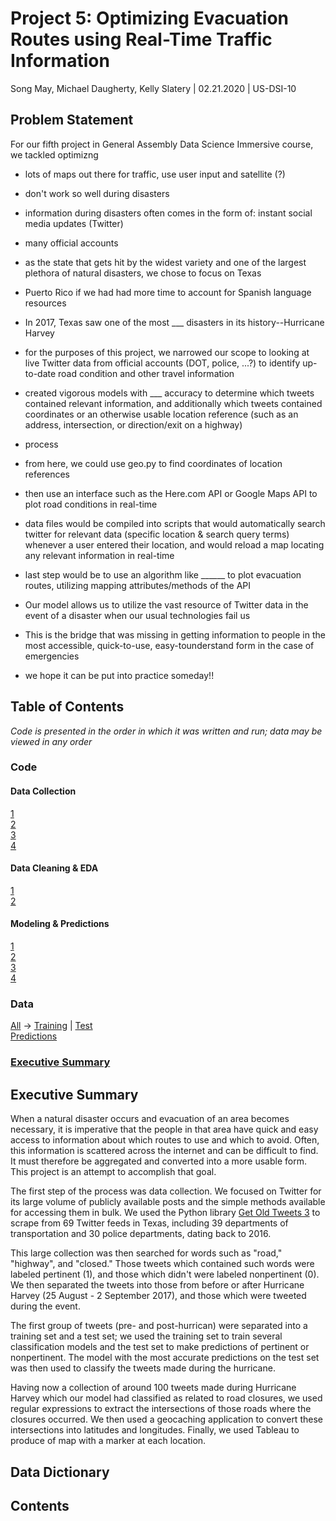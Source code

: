 # Project 5: Optimizing Evacuation Routes using Real-Time Traffic Information

Song May, Michael Daugherty, Kelly Slatery | 02.21.2020 | US-DSI-10

## Problem Statement

For our fifth project in General Assembly Data Science Immersive course, we tackled optimizng 

- lots of maps out there for traffic, use user input and satellite (?)
- don't work so well during disasters
- information during disasters often comes in the form of: instant social media updates (Twitter)
- many official accounts

- as the state that gets hit by the widest variety and one of the largest plethora of natural disasters, we chose to focus on Texas
- Puerto Rico if we had had more time to account for Spanish language resources
- In 2017, Texas saw one of the most ___ disasters in its history--Hurricane Harvey
- for the purposes of this project, we narrowed our scope to looking at live Twitter data from official accounts (DOT, police, ...?) to identify up-to-date road condition and other travel information

- created vigorous models with ___ accuracy to determine which tweets contained relevant information, and additionally which tweets contained coordinates or an otherwise usable location reference (such as an address, intersection, or direction/exit on a highway)
- process

- from here, we could use geo.py to find coordinates of location references
- then use an interface such as the Here.com API or Google Maps API to plot road conditions in real-time
- data files would be compiled into scripts that would automatically search twitter for relevant data (specific location & search query terms) whenever a user entered their location, and would reload a map locating any relevant information in real-time
- last step would be to use an algorithm like ______ to plot evacuation routes, utilizing mapping attributes/methods of the API

- Our model allows us to utilize the vast resource of Twitter data in the event of a disaster when our usual technologies fail us
- This is the bridge that was missing in getting information to people in the most accessible, quick-to-use, easy-tounderstand form in the case of emergencies
- we hope it can be put into practice someday!!

## Table of Contents
*Code is presented in the order in which it was written and run; data may be viewed in any order*

### Code

#### Data Collection
[1](https://github.com/KellySlatery/client_project/blob/master/01_Project_Data_Collection.ipynb)\
[2](https://github.com/KellySlatery/client_project/blob/master/02_Extra_Data_Collection.ipynb)\
[3](https://github.com/KellySlatery/client_project/blob/master/03_Police_Data_Collection.ipynb)\
[4](https://github.com/KellySlatery/client_project/blob/master/04_Data_Concatenation.ipynb)

#### Data Cleaning & EDA
[1](https://github.com/KellySlatery/client_project/blob/master/05_EDA_and_Data_Cleaning.ipynb)\
[2](https://github.com/KellySlatery/client_project/blob/master/06_Prepare_Train_Data.ipynb)

#### Modeling & Predictions
[1](https://github.com/KellySlatery/client_project/blob/master/07_Model_Data_1.ipynb)\
[2](https://github.com/KellySlatery/client_project/blob/master/08_Model_Data_2.ipynb)\
[3](https://github.com/KellySlatery/client_project/blob/master/09_Model_Data_3.ipynb)\
[4](https://github.com/KellySlatery/client_project/blob/master/10_Model_Predictions.ipynb)

### Data
[All](https://github.com/KellySlatery/client_project/tree/master/data) → [Training](https://github.com/KellySlatery/client_project/tree/master/data/train_data) | [Test](https://github.com/KellySlatery/client_project/tree/master/data/test_data)\
[Predictions](https://github.com/KellySlatery/client_project/blob/master/data/final_data_with_predictions.csv)

### [Executive Summary](https://github.com/KellySlatery/client_project#executive-summary)

## Executive Summary

When a natural disaster occurs and evacuation of an area becomes necessary, it is imperative that the people in that area have quick and easy access to information about which routes to use and which to avoid. Often, this information is scattered across the internet and can be difficult to find. It must therefore be aggregated and converted into a more usable form. This project is an attempt to accomplish that goal.

The first step of the process was data collection. We focused on Twitter for its large volume of publicly available posts and the simple methods available for accessing them in bulk. We used the Python library [Get Old Tweets 3](https://github.com/Dawars/GetOldTweets3) to scrape from 69 Twitter feeds in Texas, including 39 departments of transportation and 30 police departments, dating back to 2016.

This large collection was then searched for words such as "road," "highway", and "closed." Those tweets which contained such words were labeled pertinent (1), and those which didn't were labeled nonpertinent (0). We then separated the tweets into those from before or after Hurricane Harvey (25 August - 2 September 2017), and those which were tweeted during the event. 

The first group of tweets (pre- and post-hurrican) were separated into a training set and a test set; we used the training set to train several classification models and the test set to make predictions of pertinent or nonpertinent. The model with the most accurate predictions on the test set was then used to classify the tweets made during the hurricane.

Having now a collection of around 100 tweets made during Hurricane Harvey which our model had classified as related to road closures, we used regular expressions to extract the intersections of those roads where the closures occurred. We then used a geocaching application to convert these intersections into latitudes and longitudes. Finally, we used Tableau to produce of map with a marker at each location.


## Data Dictionary



## Contents




